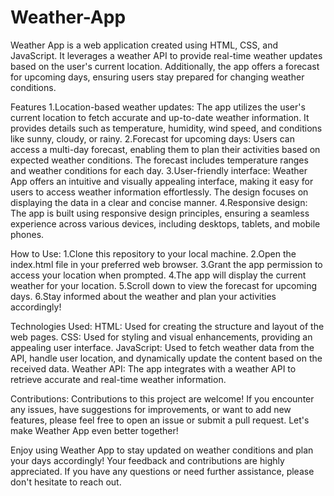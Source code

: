 # Weather-App

Weather App is a web application created using HTML, CSS, and JavaScript. It leverages a weather API to provide real-time weather updates based on the user's current location. Additionally, the app offers a forecast for upcoming days, ensuring users stay prepared for changing weather conditions.

Features
1.Location-based weather updates: The app utilizes the user's current location to fetch accurate and up-to-date weather information. It provides details such as temperature, humidity, wind speed, and conditions like sunny, cloudy, or rainy.
2.Forecast for upcoming days: Users can access a multi-day forecast, enabling them to plan their activities based on expected weather conditions. The forecast includes temperature ranges and weather conditions for each day.
3.User-friendly interface: Weather App offers an intuitive and visually appealing interface, making it easy for users to access weather information effortlessly. The design focuses on displaying the data in a clear and concise manner.
4.Responsive design: The app is built using responsive design principles, ensuring a seamless experience across various devices, including desktops, tablets, and mobile phones.

How to Use:
1.Clone this repository to your local machine.
2.Open the index.html file in your preferred web browser.
3.Grant the app permission to access your location when prompted.
4.The app will display the current weather for your location.
5.Scroll down to view the forecast for upcoming days.
6.Stay informed about the weather and plan your activities accordingly!

Technologies Used:
HTML: Used for creating the structure and layout of the web pages.
CSS: Used for styling and visual enhancements, providing an appealing user interface.
JavaScript: Used to fetch weather data from the API, handle user location, and dynamically update the content based on the received data.
Weather API: The app integrates with a weather API to retrieve accurate and real-time weather information.

Contributions:
Contributions to this project are welcome! If you encounter any issues, have suggestions for improvements, or want to add new features, please feel free to open an issue or submit a pull request. Let's make Weather App even better together!

Enjoy using Weather App to stay updated on weather conditions and plan your days accordingly! Your feedback and contributions are highly appreciated. If you have any questions or need further assistance, please don't hesitate to reach out.
